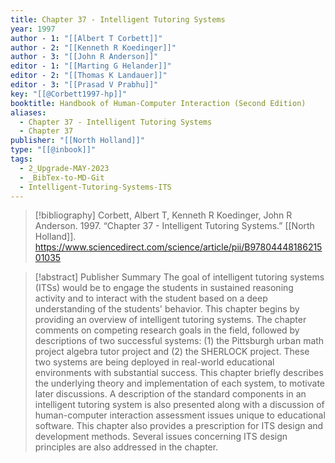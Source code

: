 ```yaml
---
title: Chapter 37 - Intelligent Tutoring Systems
year: 1997
author - 1: "[[Albert T Corbett]]"
author - 2: "[[Kenneth R Koedinger]]"
author - 3: "[[John R Anderson]]"
editor - 1: "[[Marting G Helander]]"
editor - 2: "[[Thomas K Landauer]]"
editor - 3: "[[Prasad V Prabhu]]"
key: "[[@Corbett1997-hp]]"
booktitle: Handbook of Human-Computer Interaction (Second Edition)
aliases:
  - Chapter 37 - Intelligent Tutoring Systems
  - Chapter 37
publisher: "[[North Holland]]"
type: "[[@inbook]]"
tags:
  - 2_Upgrade-MAY-2023
  - _BibTex-to-MD-Git
  - Intelligent-Tutoring-Systems-ITS
---
```


> [!bibliography]
> Corbett, Albert T, Kenneth R Koedinger, John R Anderson. 1997. “Chapter 37 - Intelligent Tutoring Systems.” [[North Holland]]. https://www.sciencedirect.com/science/article/pii/B9780444818621501035

> [!abstract]
> Publisher Summary The goal of intelligent tutoring systems (ITSs) would be to engage the students in sustained reasoning activity and to interact with the student based on a deep understanding of the students' behavior. This chapter begins by providing an overview of intelligent tutoring systems. The chapter comments on competing research goals in the field, followed by descriptions of two successful systems: (1) the Pittsburgh urban math project algebra tutor project and (2) the SHERLOCK project. These two systems are being deployed in real-world educational environments with substantial success. This chapter briefly describes the underlying theory and implementation of each system, to motivate later discussions. A description of the standard components in an intelligent tutoring system is also presented along with a discussion of human-computer interaction assessment issues unique to educational software. This chapter also provides a prescription for ITS design and development methods. Several issues concerning ITS design principles are also addressed in the chapter.